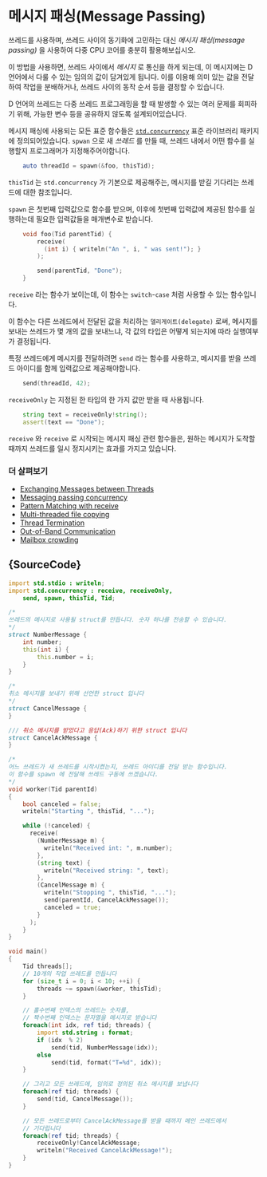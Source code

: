 # 메시지 패싱(Message Passing)

쓰레드를 사용하며, 쓰레드 사이의 동기화에 고민하는 대신 *메시지 패싱(message passing)* 을 사용하여 다중 CPU 코어를 충분히 활용해보십시오.

이 방법을 사용하면, 쓰레드 사이에서 *메시지* 로 통신을 하게 되는데, 이 메시지에는 D 언어에서 다룰 수 있는 임의의 값이 담겨있게 됩니다. 이를 이용해 의미 있는 값을 전달하여 작업을 분배하거나, 쓰레드 사이의 동작 순서 등을 결정할 수 있습니다.

D 언어의 쓰레드는 다중 쓰레드 프로그래밍을 할 때 발생할 수 있는 여러 문제를 회피하기 위해, 가능한 변수 등을 공유하지 않도록 설계되어있습니다.

메시지 패싱에 사용되는 모든 표준 함수들은 [`std.concurrency`](https://dlang.org/phobos/std_concurrency.html) 표준 라이브러리 패키지에 정의되어있습니다. `spwan` 으로 새 *쓰레드* 를 만들 때, 쓰레드 내에서 어떤 함수를 실행할지 프로그래머가 지정해주어야합니다.

```d
    auto threadId = spawn(&foo, thisTid);
```

`thisTid` 는 `std.concurrency` 가 기본으로 제공해주는, 메시지를 받길 기다리는 쓰레드에 대한 참조입니다.

`spawn` 은 첫번째 입력값으로 함수를 받으며, 이후에 첫번째 입력값에 제공된 함수를 실행하는데 필요한 입력값들을 매개변수로 받습니다.

```d
    void foo(Tid parentTid) {
        receive(
          (int i) { writeln("An ", i, " was sent!"); }
        );

        send(parentTid, "Done");
    }
```

`receive` 라는 함수가 보이는데, 이 함수는 `switch`-`case` 처럼 사용할 수 있는 함수입니다.

이 함수는 다른 쓰레드에서 전달된 값을 처리하는 `델리게이트(delegate)` 로써, 메시지를 보내는 쓰레드가 몇 개의 값을 보내느냐, 각 값의 타입은 어떻게 되는지에 따라 실행여부가 결정됩니다.

특정 쓰레드에게 메시지를 전달하려면 `send` 라는 함수를 사용하고, 메시지를 받을 쓰레드 아이디를 함께 입력값으로 제공해야합니다.

```d
    send(threadId, 42);
```

`receiveOnly` 는 지정된 한 타입의 한 가지 값만 받을 때 사용됩니다.

```d
    string text = receiveOnly!string();
    assert(text == "Done");
```

`receive` 와 `receive` 로 시작되는 메시지 패싱 관련 함수들은, 원하는 메시지가 도착할 때까지 쓰레드를 일시 정지시키는 효과를 가지고 있습니다.


### 더 살펴보기

- [Exchanging Messages between Threads](http://www.informit.com/articles/article.aspx?p=1609144&seqNum=5)
- [Messaging passing concurrency](http://ddili.org/ders/d.en/concurrency.html)
- [Pattern Matching with receive](http://www.informit.com/articles/article.aspx?p=1609144&seqNum=6)
- [Multi-threaded file copying](http://www.informit.com/articles/article.aspx?p=1609144&seqNum=7)
- [Thread Termination](http://www.informit.com/articles/article.aspx?p=1609144&seqNum=8)
- [Out-of-Band Communication](http://www.informit.com/articles/article.aspx?p=1609144&seqNum=9)
- [Mailbox crowding](http://www.informit.com/articles/article.aspx?p=1609144&seqNum=10)

## {SourceCode}

```d
import std.stdio : writeln;
import std.concurrency : receive, receiveOnly,
    send, spawn, thisTid, Tid;

/*
쓰레드의 메시지로 사용될 struct를 만듭니다. 숫자 하나를 전송할 수 있습니다.
*/
struct NumberMessage {
    int number;
    this(int i) {
        this.number = i;
    }
}

/*
취소 메시지를 보내기 위해 선언한 struct 입니다
*/
struct CancelMessage {
}

/// 취소 메시지를 받았다고 응답(Ack)하기 위한 struct 입니다
struct CancelAckMessage {
}

/*
어느 쓰레드가 새 쓰레드를 시작시켰는지, 쓰레드 아이디를 전달 받는 함수입니다.
이 함수를 spawn 에 전달해 쓰레드 구동에 쓰겠습니다.
*/
void worker(Tid parentId)
{
    bool canceled = false;
    writeln("Starting ", thisTid, "...");

    while (!canceled) {
      receive(
        (NumberMessage m) {
          writeln("Received int: ", m.number);
        },
        (string text) {
          writeln("Received string: ", text);
        },
        (CancelMessage m) {
          writeln("Stopping ", thisTid, "...");
          send(parentId, CancelAckMessage());
          canceled = true;
        }
      );
    }
}

void main()
{
    Tid threads[];
    // 10개의 작업 쓰레드를 만듭니다
    for (size_t i = 0; i < 10; ++i) {
        threads ~= spawn(&worker, thisTid);
    }

    // 홀수번째 인덱스의 쓰레드는 숫자를,
    // 짝수번째 인덱스는 문자열을 메시지로 받습니다
    foreach(int idx, ref tid; threads) {
        import std.string : format;
        if (idx  % 2)
            send(tid, NumberMessage(idx));
        else
            send(tid, format("T=%d", idx));
    }

    // 그리고 모든 쓰레드에, 임의로 정의된 취소 메시지를 보냅니다
    foreach(ref tid; threads) {
        send(tid, CancelMessage());
    }

    // 모든 쓰레드로부터 CancelAckMessage를 받을 때까지 메인 쓰레드에서
    // 기다립니다
    foreach(ref tid; threads) {
        receiveOnly!CancelAckMessage;
        writeln("Received CancelAckMessage!");
    }
}
```
